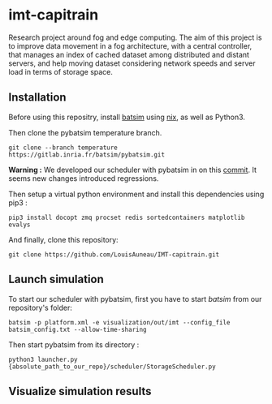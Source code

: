 # imt-capitrain
Research project around fog and edge computing. The aim of this project is to improve data movement in a fog architecture, with a central controller, that manages an index of cached dataset among distributed and distant servers, and help moving dataset considering network speeds and server load in terms of storage space.

## Installation
Before using this repositry, install [batsim](https://gitlab.inria.fr/batsim/batsim) using [nix](https://batsim.readthedocs.io/en/latest/installation.html#installation), as well as Python3.

Then clone the pybatsim temperature branch.
```
git clone --branch temperature https://gitlab.inria.fr/batsim/pybatsim.git
```
__Warning :__ We developed our scheduler with pybatsim in on this [commit](https://gitlab.inria.fr/batsim/pybatsim/commit/cd41c625b444d04e99617d4238f92ca750bae80d). It seems new changes introduced regressions.


Then setup a virtual python environment and install this dependencies using pip3 :
```
pip3 install docopt zmq procset redis sortedcontainers matplotlib evalys
```

And finally, clone this repository:
```
git clone https://github.com/LouisAuneau/IMT-capitrain.git
```

## Launch simulation

To start our scheduler with pybatsim, first you have to start _batsim_ from our repository's folder:
```
batsim -p platform.xml -e visualization/out/imt --config_file batsim_config.txt --allow-time-sharing
```

Then start pybatsim from its directory :
```
python3 launcher.py {absolute_path_to_our_repo}/scheduler/StorageScheduler.py
```

## Visualize simulation results